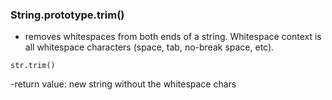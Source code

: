 ### String.prototype.trim()
- removes whitespaces from both ends of a string. Whitespace context is all whitespace characters (space, tab, no-break space, etc).

```
str.trim()
```
-return value: new string without the whitespace chars
